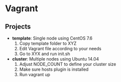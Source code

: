 # Vagrant

## Projects
- **template**: Single node using CentOS 7.6
  1. Copy template folder to XYZ
  2. Edit Vagrant file according to your needs
  3. Go to XYX and run init.sh
- **cluster**: Multiple nodes using Ubuntu 14.04
  1. Adjust NODE_COUNT to define your cluster size
  2. Make sure hosts plugin is installed
  3. Run vagrant up
